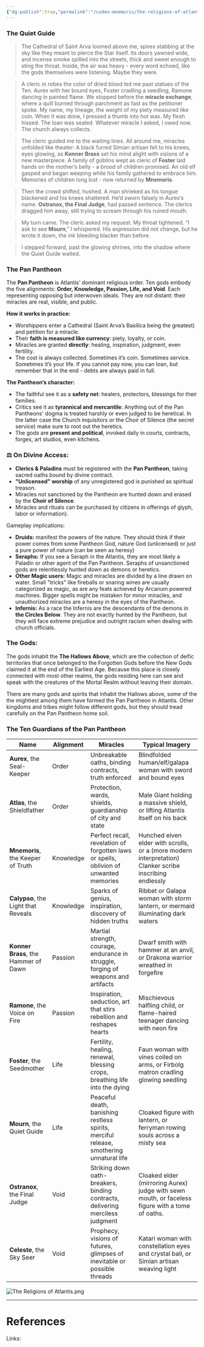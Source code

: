 ```yaml
---
{"dg-publish":true,"permalink":"/codex-mnemoris/the-religions-of-atlantis/","tags":["#PKM","#Atlantis"],"created":"2025-08-28T18:44:25.075+03:00","updated":"2025-09-13T14:53:41.771+03:00"}
---
```


### The Quiet Guide

>The Cathedral of Saint Arva loomed above me, spires stabbing at the sky like they meant to pierce the Star itself. Its doors yawned wide, and incense smoke spilled into the streets, thick and sweet enough to sting the throat. Inside, the air was heavy - every word echoed, like the gods themselves were listening. Maybe they were.

>A cleric in robes the color of dried blood led me past statues of the Ten. Aurex with her bound eyes, Foster cradling a seedling, Ramone dancing in painted flame. We stopped before the **miracle exchange**, where a quill burned through parchment as fast as the petitioner spoke. My name, my lineage, the weight of my piety measured like coin. When it was done, I pressed a thumb into hot wax. My flesh hissed. The loan was sealed. Whatever miracle I asked, I owed now. The church always collects.

>The cleric guided me to the waiting lines. All around me, miracles unfolded like theater: A black furred Simian artisan fell to his knees, eyes glowing, as **Konner Brass** set his mind alight with visions of a new masterpiece. A family of goblins wept as cleric of **Foster** laid hands on the mother’s belly - a brood of children promised. An old elf gasped and began weeping while his family gathered to embrace him. Memories of children long lost - now returned by **Mnemoris**.

>Then the crowd shifted, hushed. A man shrieked as his tongue blackened and his knees shattered. He’d sworn falsely in Aurex’s name. **Ostranox, the Final Judge**, had passed sentence. The clerics dragged him away, still trying to scream through his ruined mouth.

>My turn came. The cleric asked my request. My throat tightened. “I ask to see **Mourn**,” I whispered. His expression did not change, but he wrote it down, the ink bleeding blacker than before.

>I stepped forward, past the glowing shrines, into the shadow where the Quiet Guide waited.

### The Pan Pantheon

The **Pan Pantheon** is Atlantis’ dominant religious order. Ten gods embody the five alignments: **Order, Knowledge, Passion, Life, and Void**. Each representing opposing but interwoven ideals. They are not distant: their miracles are real, visible, and public.

**How it works in practice:**
- Worshippers enter a Cathedral (Saint Arva’s Basilica being the greatest) and petition for a miracle.
- Their **faith is measured like currency**: piety, loyalty, or coin.
- Miracles are granted **directly**: healing, inspiration, judgment, even fertility.
- The cost is always collected. Sometimes it’s coin. Sometimes service. Sometimes it’s your life. If you cannot pay now, you can loan, but remember that in the end - debts are always paid in full.

**The Pantheon’s character:**
- The faithful see it as a **safety net**: healers, protectors, blessings for their families.
- Critics see it as **tyrannical and mercantile**: Anything out of the Pan Pantheons' dogma is treated harshly or even judged to be heretical. In the latter case the Church inquisitors or the Choir of Silence (the secret service) make sure to root out the heretics.
- The gods are **present and political**, invoked daily in courts, contracts, forges, art studios, even kitchens.

### ⚖️ On Divine Access:

- **Clerics & Paladins** must be registered with the **Pan Pantheon**, taking sacred oaths bound by divine contract.
- **"Unlicensed" worship** of any unregistered god is punished as spiritual treason.
- Miracles not sanctioned by the Pantheon are hunted down and erased by the **Choir of Silence**.
- Miracles and rituals can be purchased by citizens in offerings of glyph, labor or information).

Gameplay implications:
- **Druids:** manifest the powers of the nature. They should think if their power comes from some Pantheon God, nature God (unlicensed) or just a pure power of nature (can be seen as heresy)
- **Seraphs:** If you see a Seraph in the Atlantis, they are most likely a Paladin or other agent of the Pan Pantheon. Seraphs of unsanctioned gods are relentlessly hunted down as demons or heretics.
- **Other Magic users:** Magic and miracles are divided by a line drawn on water. Small "tricks" like fireballs or snaring wines are usually categorized as magic, as are any feats achieved by Arcanum powered machines. Bigger spells might be mistaken for minor miracles, and unauthorized miracles are a heresy in the eyes of the Pantheon.
- **Infernis:** As a race the Infernis are the descendants of the demons in **the Circles Below**. They are not exactly hunted by the Pantheon, but they will face extreme prejudice and outright racism when dealing with church officials.

### The Gods:

The gods inhabit the **The Hallows Above**, which are the collection of deific territories that once belonged to the Forgotten Gods before the New Gods claimed it at the end of the Earliest Age. Because this place is closely connected with most other realms, the gods residing here can see and speak with the creatures of the Mortal Realm without leaving their domain.

There are many gods and spirits that inhabit the Hallows above, some of the the mightiest among them have formed the Pan Pantheon in Atlantis. Other kingdoms and tribes might follow different gods, but they should tread carefully on the Pan Pantheon home soil.

### The Ten Guardians of the Pan Pantheon

| **Name**                             | **Alignment** | **Miracles**                                                                            | **Typical Imagery**                                                                                     |
| ------------------------------------ | ------------- | --------------------------------------------------------------------------------------- | ------------------------------------------------------------------------------------------------------- |
| **Aurex**, the Seal-Keeper           | Order         | Unbreakable oaths, binding contracts, truth enforced                                    | Blindfolded human/elf/galapa woman with sword and bound eyes                                            |
| **Atlas**, the Shieldfather          | Order         | Protection, wards, shields, guardianship of city and state                              | Male Giant holding a massive shield, or lifting Atlantis itself on his back                             |
| **Mnemoris**, the Keeper of Truth    | Knowledge     | Perfect recall, revelation of forgotten laws or spells, oblivion of unwanted memories   | Hunched elven elder with scrolls, or a (more modern interpretation) Clanker scribe inscribing endlessly |
| **Calypso**, the Light that Reveals  | Knowledge     | Sparks of genius, inspiration, discovery of hidden truths                               | Ribbet or Galapa woman with storm lantern, or mermaid illuminating dark waters                          |
| **Konner Brass**, the Hammer of Dawn | Passion       | Martial strength, courage, endurance in struggle, forging of weapons and artifacts      | Dwarf smith with hammer at an anvil, or Drakona warrior wreathed in forgefire                           |
| **Ramone**, the Voice on Fire        | Passion       | Inspiration, seduction, art that stirs rebellion and reshapes hearts                    | Mischievous halfling child, or flame-haired teenager dancing with neon fire                             |
| **Foster**, the Seedmother           | Life          | Fertility, healing, renewal, blessing crops, breathing life into the dying              | Faun woman with vines coiled on arms, or Firbolg matron cradling glowing seedling                       |
| **Mourn**, the Quiet Guide           | Life          | Peaceful death, banishing restless spirits, merciful release, smothering unnatural life | Cloaked figure with lantern, or ferryman rowing souls across a misty sea                                |
| **Ostranox**, the Final Judge        | Void          | Striking down oath-breakers, binding contracts, delivering merciless judgment           | Cloaked elder (mirroring Aurex) judge with sewn mouth, or faceless figure with a tome of oaths.         |
| **Celeste**, the Sky Seer            | Void          | Prophecy, visions of futures, glimpses of inevitable or possible threads                | Katari woman with constellation eyes and crystal ball, or Simian artisan weaving light                  |

![The Religions of Atlantis.png](/img/user/40-49%20Extras/Files/The%20Religions%20of%20Atlantis.png)


---
# References

Links: 








